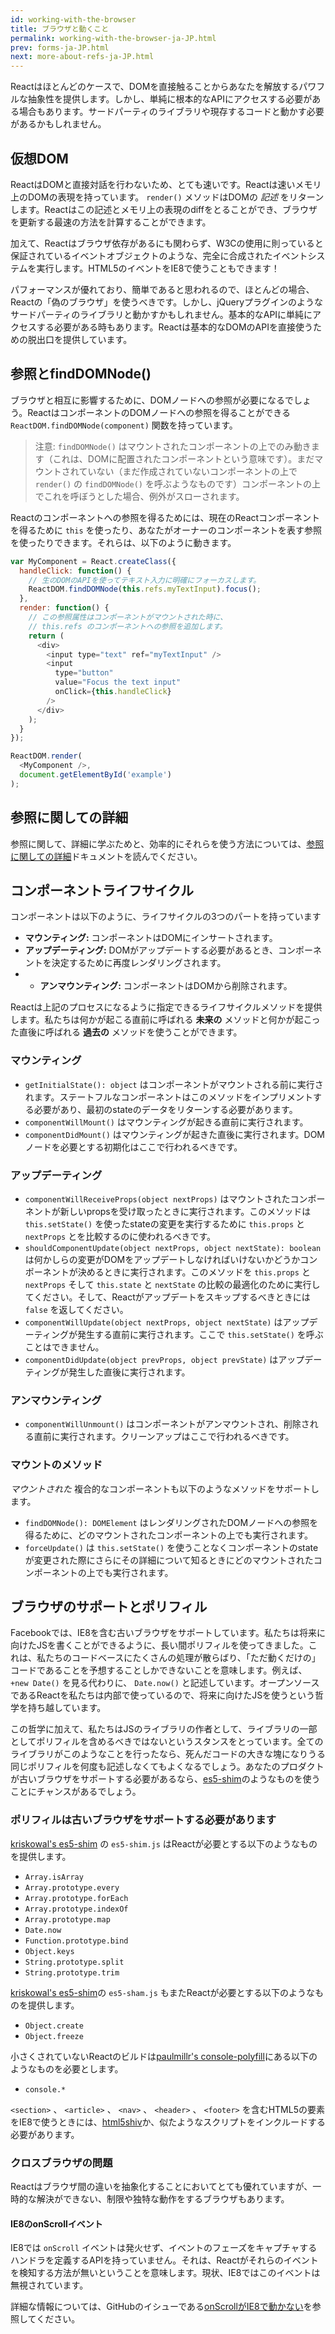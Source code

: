 ```yaml
---
id: working-with-the-browser
title: ブラウザと動くこと
permalink: working-with-the-browser-ja-JP.html
prev: forms-ja-JP.html
next: more-about-refs-ja-JP.html
---
```


Reactはほとんどのケースで、DOMを直接触ることからあなたを解放するパワフルな抽象性を提供します。しかし、単純に根本的なAPIにアクセスする必要がある場合もあります。サードパーティのライブラリや現存するコードと動かす必要があるかもしれません。

## 仮想DOM

ReactはDOMと直接対話を行わないため、とても速いです。Reactは速いメモリ上のDOMの表現を持っています。 `render()` メソッドはDOMの *記述* をリターンします。Reactはこの記述とメモリ上の表現のdiffをとることができ、ブラウザを更新する最速の方法を計算することができます。

加えて、Reactはブラウザ依存があるにも関わらず、W3Cの使用に則っていると保証されているイベントオブジェクトのような、完全に合成されたイベントシステムを実行します。HTML5のイベントをIE8で使うこともできます！

パフォーマンスが優れており、簡単であると思われるので、ほとんどの場合、Reactの「偽のブラウザ」を使うべきです。しかし、jQueryプラグインのようなサードパーティのライブラリと動かすかもしれません。基本的なAPIに単純にアクセスする必要がある時もあります。Reactは基本的なDOMのAPIを直接使うための脱出口を提供しています。

## 参照とfindDOMNode()

ブラウザと相互に影響するために、DOMノードへの参照が必要になるでしょう。ReactはコンポーネントのDOMノードへの参照を得ることができる `ReactDOM.findDOMNode(component)` 関数を持っています。

> 注意:
> `findDOMNode()` はマウントされたコンポーネントの上でのみ動きます（これは、DOMに配置されたコンポーネントという意味です）。まだマウントされていない（まだ作成されていないコンポーネントの上で `render()` の `findDOMNode()` を呼ぶようなものです）コンポーネントの上でこれを呼ぼうとした場合、例外がスローされます。

Reactのコンポーネントへの参照を得るためには、現在のReactコンポーネントを得るために `this` を使ったり、あなたがオーナーのコンポーネントを表す参照を使ったりできます。それらは、以下のように動きます。

```javascript
var MyComponent = React.createClass({
  handleClick: function() {
    // 生のDOMのAPIを使ってテキスト入力に明確にフォーカスします。
    ReactDOM.findDOMNode(this.refs.myTextInput).focus();
  },
  render: function() {
    // この参照属性はコンポーネントがマウントされた時に、
    // this.refs のコンポーネントへの参照を追加します。
    return (
      <div>
        <input type="text" ref="myTextInput" />
        <input
          type="button"
          value="Focus the text input"
          onClick={this.handleClick}
        />
      </div>
    );
  }
});

ReactDOM.render(
  <MyComponent />,
  document.getElementById('example')
);
```


## 参照に関しての詳細

参照に関して、詳細に学ぶためと、効率的にそれらを使う方法については、[参照に関しての詳細](/react/docs/more-about-refs.html)ドキュメントを読んでください。


## コンポーネントライフサイクル

コンポーネントは以下のように、ライフサイクルの3つのパートを持っています

* **マウンティング:** コンポーネントはDOMにインサートされます。
* **アップデーティング:** DOMがアップデートする必要があるとき、コンポーネントを決定するために再度レンダリングされます。
* * **アンマウンティング:** コンポーネントはDOMから削除されます。

Reactは上記のプロセスになるように指定できるライフサイクルメソッドを提供します。私たちは何かが起こる直前に呼ばれる **未来の** メソッドと何かが起こった直後に呼ばれる **過去の** メソッドを使うことができます。

### マウンティング

* `getInitialState(): object` はコンポーネントがマウントされる前に実行されます。ステートフルなコンポーネントはこのメソッドをインプリメントする必要があり、最初のstateのデータをリターンする必要があります。
* `componentWillMount()` はマウンティングが起きる直前に実行されます。
* `componentDidMount()` はマウンティングが起きた直後に実行されます。DOMノードを必要とする初期化はここで行われるべきです。

### アップデーティング

* `componentWillReceiveProps(object nextProps)` はマウントされたコンポーネントが新しいpropsを受け取ったときに実行されます。このメソッドは `this.setState()` を使ったstateの変更を実行するために `this.props` と `nextProps` とを比較するのに使われるべきです。
* `shouldComponentUpdate(object nextProps, object nextState): boolean` は何かしらの変更がDOMをアップデートしなければいけないかどうかコンポーネントが決めるときに実行されます。このメソッドを `this.props` と `nextProps` そして `this.state` と `nextState` の比較の最適化のために実行してください。そして、Reactがアップデートをスキップするべきときには `false` を返してください。
* `componentWillUpdate(object nextProps, object nextState)` はアップデーティングが発生する直前に実行されます。ここで `this.setState()` を呼ぶことはできません。
* `componentDidUpdate(object prevProps, object prevState)` はアップデーティングが発生した直後に実行されます。

### アンマウンティング

* `componentWillUnmount()` はコンポーネントがアンマウントされ、削除される直前に実行されます。クリーンアップはここで行われるべきです。

### マウントのメソッド

_マウントされた_ 複合的なコンポーネントも以下のようなメソッドをサポートします。

* `findDOMNode(): DOMElement` はレンダリングされたDOMノードへの参照を得るために、どのマウントされたコンポーネントの上でも実行されます。
* `forceUpdate()` は `this.setState()` を使うことなくコンポーネントのstateが変更された際にさらにその詳細について知るときにどのマウントされたコンポーネントの上でも実行されます。

## ブラウザのサポートとポリフィル

Facebookでは、IE8を含む古いブラウザをサポートしています。私たちは将来に向けたJSを書くことができるように、長い間ポリフィルを使ってきました。これは、私たちのコードベースにたくさんの処理が散らばり、「ただ動くだけの」コードであることを予想することしかできないことを意味します。例えば、 `+new Date()` を見る代わりに、  `Date.now()` と記述しています。オープンソースであるReactを私たちは内部で使っているので、将来に向けたJSを使うという哲学を持ち越しています。

この哲学に加えて、私たちはJSのライブラリの作者として、ライブラリの一部としてポリフィルを含めるべきではないというスタンスをとっています。全てのライブラリがこのようなことを行ったなら、死んだコードの大きな塊になりうる同じポリフィルを何度も記述しなくてもよくなるでしょう。あなたのプロダクトが古いブラウザをサポートする必要があるなら、[es5-shim](https://github.com/es-shims/es5-shim)のようなものを使うことにチャンスがあるでしょう。

### ポリフィルは古いブラウザをサポートする必要があります

[kriskowal's es5-shim](https://github.com/es-shims/es5-shim) の `es5-shim.js` はReactが必要とする以下のようなものを提供します。

* `Array.isArray`
* `Array.prototype.every`
* `Array.prototype.forEach`
* `Array.prototype.indexOf`
* `Array.prototype.map`
* `Date.now`
* `Function.prototype.bind`
* `Object.keys`
* `String.prototype.split`
* `String.prototype.trim`

[kriskowal's es5-shim](https://github.com/es-shims/es5-shim)の `es5-sham.js` もまたReactが必要とする以下のようなものを提供します。

* `Object.create`
* `Object.freeze`

小さくされていないReactのビルドは[paulmillr's console-polyfill](https://github.com/paulmillr/console-polyfill)にある以下のようなものを必要とします。

* `console.*`

`<section>` 、 `<article>` 、 `<nav>` 、 `<header>` 、 `<footer>` を含むHTML5の要素をIE8で使うときには、[html5shiv](https://github.com/aFarkas/html5shiv)か、似たようなスクリプトをインクルードする必要があります。

### クロスブラウザの問題

Reactはブラウザ間の違いを抽象化することにおいてとても優れていますが、一時的な解決ができない、制限や独特な動作をするブラウザもあります。

#### IE8のonScrollイベント

IE8では `onScroll` イベントは発火せず、イベントのフェーズをキャプチャするハンドラを定義するAPIを持っていません。それは、Reactがそれらのイベントを検知する方法が無いということを意味します。現状、IE8ではこのイベントは無視されています。

詳細な情報については、GitHubのイシューである[onScrollがIE8で動かない](https://github.com/facebook/react/issues/631)を参照してください。

